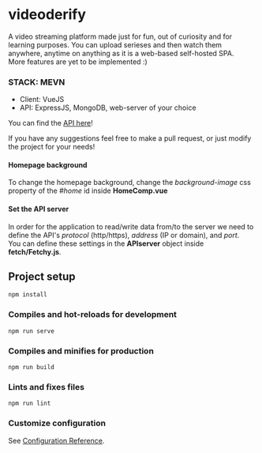 # videoderify
A video streaming platform made just for fun, out of curiosity and for learning purposes.
You can upload serieses and then watch them anywhere, anytime on anything as it is a web-based self-hosted SPA.<br>
More features are yet to be implemented :)

### STACK: MEVN
- Client: VueJS
- API: ExpressJS, MongoDB, web-server of your choice

You can find the [API here](https://github.com/anymus0/videoderify-API/)!

If you have any suggestions feel free to make a pull request, or just modify the project for your needs!

#### Homepage background
To change the homepage background, change the *background-image* css property of the *#home* id inside **HomeComp.vue**

#### Set the API server
In order for the application to read/write data from/to the server we need to define the API's *protocol* (http/https), *address* (IP or domain), and *port*. <br>
You can define these settings in the **APIserver** object inside **fetch/Fetchy.js**.

## Project setup
```
npm install
```

### Compiles and hot-reloads for development
```
npm run serve
```

### Compiles and minifies for production
```
npm run build
```

### Lints and fixes files
```
npm run lint
```

### Customize configuration
See [Configuration Reference](https://cli.vuejs.org/config/).
